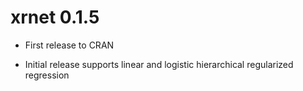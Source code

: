 # xrnet 0.1.5

* First release to CRAN

* Initial release supports linear and logistic hierarchical regularized regression
